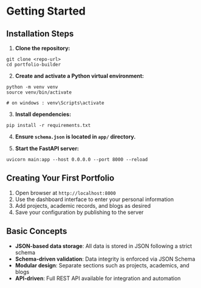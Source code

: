 # Getting Started

## Installation Steps

1. **Clone the repository:**
```
git clone <repo-url>
cd portfolio-builder
```

2. **Create and activate a Python virtual environment:**
```
python -m venv venv
source venv/bin/activate 

# on windows : venv\Scripts\activate
```


3. **Install dependencies:**
```
pip install -r requirements.txt
```

4. **Ensure `schema.json` is located in `app/` directory.**

5. **Start the FastAPI server:**
```
uvicorn main:app --host 0.0.0.0 --port 8000 --reload
```

## Creating Your First Portfolio

1. Open browser at `http://localhost:8000`
2. Use the dashboard interface to enter your personal information
3. Add projects, academic records, and blogs as desired
4. Save your configuration by publishing to the server

## Basic Concepts

- **JSON-based data storage**: All data is stored in JSON following a strict schema
- **Schema-driven validation**: Data integrity is enforced via JSON Schema
- **Modular design**: Separate sections such as projects, academics, and blogs
- **API-driven**: Full REST API available for integration and automation

